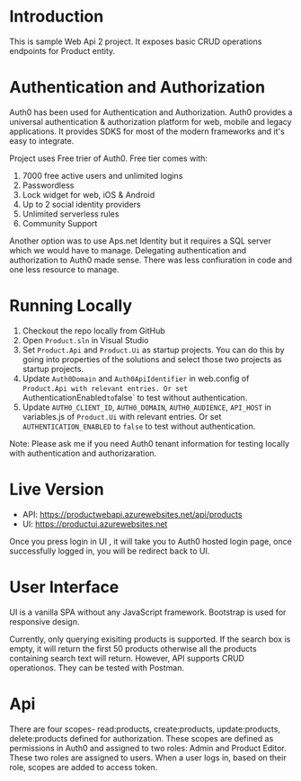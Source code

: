# Introduction
This is sample Web Api 2 project. It exposes basic CRUD operations endpoints for Product entity.

# Authentication and Authorization
Auth0 has been used for Authentication and Authorization. Auth0 provides a universal authentication & authorization platform for web, mobile and legacy applications. It provides SDKS for most of the modern frameworks and it's easy to integrate.

Project uses Free trier of Auth0. Free tier comes with:
1. 7000 free active users and unlimited logins
2. Passwordless
3. Lock widget for web, iOS & Android
4. Up to 2 social identity providers
5. Unlimited serverless rules
6. Community Support

Another option was to use Aps.net Identity but it requires a SQL server which we would have to manage. Delegating authentication and authorization to Auth0 made sense. There was less confiuration in code and one less resource to manage.

# Running Locally
1. Checkout the repo locally from GitHub
2. Open `Product.sln` in Visual Studio
3. Set `Product.Api` and `Product.Ui` as startup projects. You can do this by going into properties of the solutions and select those two projects as startup projects.
4. Update `Auth0Domain` and `Auth0ApiIdentifier` in web.config of `Product.Api with relevant entries. Or set `AuthenticationEnabled` to `false` to test without authentication.
5. Update `AUTH0_CLIENT_ID`, `AUTH0_DOMAIN`, `AUTH0_AUDIENCE`, `API_HOST` in variables.js of `Product.Ui` with relevant entries. Or set `AUTHENTICATION_ENABLED` to `false` to test without authentication.

Note: Please ask me if you need Auth0 tenant information for testing locally with authentication and authorizaration.

# Live Version
* API: https://productwebapi.azurewebsites.net/api/products 
* UI: https://productui.azurewebsites.net

Once you press login in UI , it will take you to Auth0 hosted login page, once successfully logged in, you will be redirect back to UI.

# User Interface
UI is a vanilla SPA without any JavaScript framework. Bootstrap is used for responsive design. 

Currently, only querying exisiting products is supported. If the search box is empty, it will return the first 50 products otherwise all the products containing search text will return. However, API supports CRUD operationos. They can be tested with Postman.

# Api
There are four scopes- read:products, create:products, update:products, delete:products defined for authorization. These scopes are defined as permissions in Auth0 and assigned to two roles: Admin and Product Editor. These two roles are assigned to users. When a user logs in, based on their role, scopes are added to access token.

